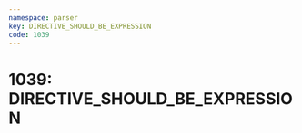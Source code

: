 ```yaml
---
namespace: parser
key: DIRECTIVE_SHOULD_BE_EXPRESSION
code: 1039
---
```


# 1039: DIRECTIVE_SHOULD_BE_EXPRESSION
